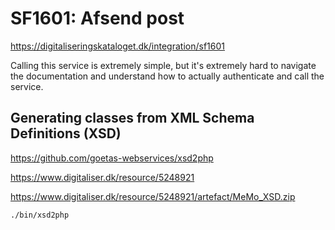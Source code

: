 # SF1601: Afsend post

<https://digitaliseringskataloget.dk/integration/sf1601>

Calling this service is extremely simple, but it's extremely hard to navigate
the documentation and understand how to actually authenticate and call the
service.

## Generating classes from XML Schema Definitions (XSD)

<https://github.com/goetas-webservices/xsd2php>


<https://www.digitaliser.dk/resource/5248921>

https://www.digitaliser.dk/resource/5248921/artefact/MeMo_XSD.zip

```sh
./bin/xsd2php
```
